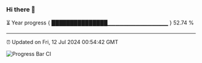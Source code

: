 ### Hi there 👋

⏳ Year progress { ███████████████▁▁▁▁▁▁▁▁▁▁▁▁▁▁▁ } 52.74 %

---

⏰ Updated on Fri, 12 Jul 2024 00:54:42 GMT

![Progress Bar CI](https://github.com/liununu/liununu/workflows/Progress%20Bar%20CI/badge.svg)

